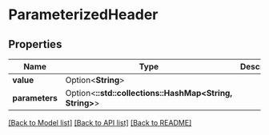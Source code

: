 # ParameterizedHeader

## Properties

Name | Type | Description | Notes
------------ | ------------- | ------------- | -------------
**value** | Option<**String**> |  | [optional]
**parameters** | Option<**::std::collections::HashMap<String, String>**> |  | [optional]

[[Back to Model list]](../README.md#documentation-for-models) [[Back to API list]](../README.md#documentation-for-api-endpoints) [[Back to README]](../README.md)


